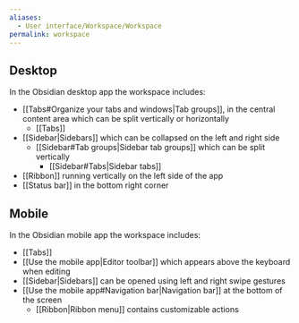 ```yaml
---
aliases:
  - User interface/Workspace/Workspace
permalink: workspace
---
```

## Desktop

In the Obsidian desktop app the workspace includes:

- [[Tabs#Organize your tabs and windows|Tab groups]], in the central content area which can be split vertically or horizontally
	- [[Tabs]]
- [[Sidebar|Sidebars]] which can be collapsed on the left and right side
    - [[Sidebar#Tab groups|Sidebar tab groups]] which can be split vertically
        - [[Sidebar#Tabs|Sidebar tabs]]
- [[Ribbon]] running vertically on the left side of the app
- [[Status bar]] in the bottom right corner

## Mobile

In the Obsidian mobile app the workspace includes:

- [[Tabs]]
- [[Use the mobile app|Editor toolbar]] which appears above the keyboard when editing
- [[Sidebar|Sidebars]] can be opened using left and right swipe gestures
- [[Use the mobile app#Navigation bar|Navigation bar]] at the bottom of the screen
	- [[Ribbon|Ribbon menu]] contains customizable actions